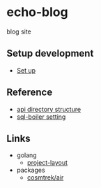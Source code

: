 # echo-blog

blog site

## Setup development

- [Set up](./docs/dev.md)

## Reference

- [api directory structure](./api/docs/directory_structure.md)
- [sql-boiler setting](./api/docs/sql_boiler.md)

## Links

- golang
  - [project-layout](https://github.com/golang-standards/project-layout)
- packages
  - [cosmtrek/air](https://github.com/cosmtrek/air)
